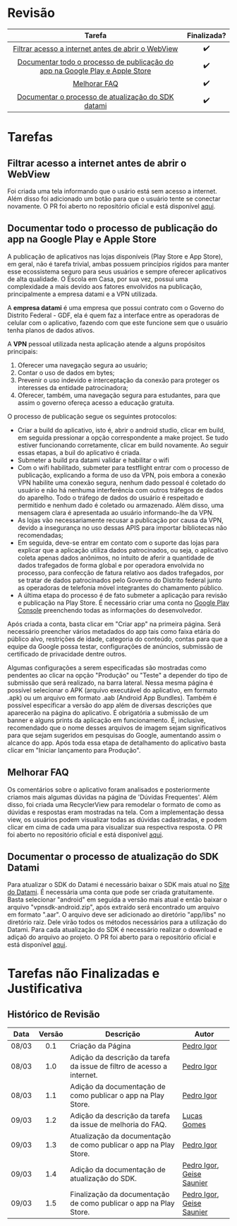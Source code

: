 # Revisão

Tarefa | Finalizada? |
:-----:|:-----------:|
[Filtrar acesso a internet antes de abrir o WebView](https://github.com/GCES-Escola-em-Casa-2020-2/wiki/issues/5) | :heavy_check_mark: |
[Documentar todo o processo de publicação do app na Google Play e Apple Store](https://github.com/GCES-Escola-em-Casa-2020-2/wiki/issues/6)| :heavy_check_mark: |
[Melhorar FAQ](https://github.com/GCES-Escola-em-Casa-2020-2/wiki/issues/3)| :heavy_check_mark: |
[Documentar o processo de atualização do SDK datami](https://github.com/Escola-em-Casa/android-escola-em-casa/issues/52) | :heavy_check_mark: |

# Tarefas

## Filtrar acesso a internet antes de abrir o WebView

Foi criada uma tela informando que o usário está sem acesso a internet. Além disso foi adicionado um botão para que o usuário tente se conectar novamente. O PR foi aberto no repositório oficial e está disponível [aqui](https://github.com/Escola-em-Casa/android-escola-em-casa/pull/55).

## Documentar todo o processo de publicação do app na Google Play e Apple Store

A publicação de aplicativos nas lojas disponíveis (Play Store e App Store), em geral, não é tarefa trivial, ambas possuem princípios rígidos para manter esse ecossistema seguro para seus usuários e sempre oferecer aplicativos de alta qualidade. O Escola em Casa, por sua vez, possui uma complexidade a mais devido aos fatores envolvidos na publicação, principalmente a empresa datami e a VPN utilizada. 

A **empresa datami** é uma empresa que possui contrato com o Governo do Distrito Federal - GDF, ela é quem faz a interface entre as operadoras de celular com o aplicativo, fazendo com que este funcione sem que o usuário tenha planos de dados ativos. 

A **VPN** pessoal utilizada nesta aplicação atende a alguns propósitos principais:
1) Oferecer uma navegação segura ao usuário;
2) Contar o uso de dados em bytes;
3) Prevenir o uso indevido e interceptação da conexão para proteger os interesses da entidade patrocinadora;
4) Oferecer, também, uma navegação segura para estudantes, para que assim o governo ofereça acesso a educação gratuita.

O processo de publicação segue os seguintes protocolos:

- Criar a build do aplicativo, isto é, abrir o android studio, clicar em build, em seguida pressionar a opção correspondente a make project. Se tudo estiver funcionando corretamente, clicar em build novamente. Ao seguir essas etapas, a buil do aplicativo é criada.
- Submeter a build pra datami validar e habilitar o wifi
- Com o wifi habilitado, submeter para testflight
entrar com o processo de publicação, explicando a forma de uso da VPN, pois embora a conexão VPN habilite uma conexão segura, nenhum dado pessoal é coletado do usuário e não há nenhuma interferência com outros tráfegos de dados do aparelho. Todo o tráfego de dados do usuário é respeitado e permitido e nenhum dado é coletado ou armazenado. Além disso, uma mensagem clara é apresentada ao usuário informando-lhe da VPN.
- As lojas vão necessariamente recusar a publicação por causa da VPN, devido a insegurança no uso dessas APIS para importar bibliotecas não recomendadas;
- Em seguida, deve-se entrar em contato com o suporte das lojas para explicar que a aplicação utiliza dados patrocinados, ou seja, o aplicativo coleta apenas dados anônimos, no intuito de aferir a quantidade de dados trafegados de forma global e por operadora envolvida no processo, para confecção de fatura relativo aos dados trafegados, por se tratar de dados patrocinados pelo Governo do Distrito federal junto as operadoras de telefonia móvel integrantes do chamamento público. 
- A última etapa do processo é de fato submeter a aplicação para revisão e publicação na Play Store. É necessário criar uma conta no [Google Play Console](https://play.google.com/console/signup) preenchendo todas as informações do desenvolvedor. 

Após criada a conta, basta clicar em "Criar app" na primeira página. Será necessário preencher vários metadados do app tais como faixa etária do público alvo, restrições de idade, categoria do conteúdo, contas para que a equipe da Google possa testar, configurações de anúncios, submissão de certificado de privacidade dentre outros. 

Algumas configurações a serem especificadas são mostradas como pendentes ao clicar na opção "Produção" ou "Teste" a depender do tipo de submissão que será realizado, na barra lateral. Nessa mesma página é possível selecionar o APK (arquivo executável do aplicativo, em formato .apk) ou um arquivo em formato .aab (Android App Bundles). Também é possível especificar a versão do app além de diversas descrições que aparecerão na página do aplicativo. É obrigatória a submissão de um banner e alguns prints da aplicação em funcionamento. É, inclusive, recomendado que o nome desses arquivos de imagem sejam significativos para que sejam sugeridos em pesquisas do Google, aumentando assim o alcance do app. Após toda essa etapa de detalhamento do aplicativo basta clicar em "Iniciar lançamento para Produção". 

## Melhorar FAQ
Os comentários sobre o aplicativo foram analisados e posteriormente criamos mais algumas dúvidas na página de 'Dúvidas Frequentes'. Além disso, foi criada uma RecyclerView para remodelar o formato de como as dúvidas e respostas eram mostradas na tela. Com a implementação dessa view, os usuários podem visualizar todas as dúvidas cadastradas, e podem clicar em cima de cada uma para visualizar sua respectiva resposta. O PR foi aberto no repositório oficial e está disponível [aqui](https://github.com/Escola-em-Casa/android-escola-em-casa/pull/56).

## Documentar o processo de atualização do SDK Datami
Para atualizar o SDK do Datami é necessário baixar o SDK mais atual no [Site do Datami](https://developer.datami.com/#/onboardhome/sdkintegrationkit). É necessária uma conta que pode ser criada gratuitamente. Basta selecionar "android" em seguida a versão mais atual e então baixar o arquivo "vpnsdk-android.zip", após extraído será encontrado um arquivo em formato ".aar". O arquivo deve ser adicionado ao diretório "app/libs" no diretório raiz. Dele virão todos os métodos necessários para a utilização do Datami. Para cada atualização do SDK é necessário realizar o download e adiçaõ do arquivo ao projeto. O PR foi aberto para o repositório oficial e está disponível [aqui](https://github.com/Escola-em-Casa/android-escola-em-casa/pull/57).

# Tarefas não Finalizadas e Justificativa

## Histórico de Revisão

Data | Versão | Descrição | Autor |
:---:|:------:|-----------|-------|
08/03|0.1 | Criação da Página | [Pedro Igor](https://github.com/pedroeagle) |
08/03|1.0 | Adição da descrição da tarefa da issue de filtro de acesso a internet. | [Pedro Igor](https://github.com/pedroeagle) |
08/03|1.1 | Adição da documentação de como publicar o app na Play Store. | [Pedro Igor](https://github.com/pedroeagle) |
09/03|1.2 | Adição da descrição da tarefa da issue de melhoria do FAQ. | [Lucas Gomes](https://github.com/LGomees) |
09/03|1.3 | Atualização da documentação de como publicar o app na Play Store. | [Pedro Igor](https://github.com/pedroeagle)|
09/03|1.4 | Adição da documentação de atualização do SDK. | [Pedro Igor](https://github.com/pedroeagle), [Geise Saunier](https://github.com/GeiseSaunier) |
09/03|1.5 | Finalização da documentação de como publicar o app na Play Store. | [Pedro Igor](https://github.com/pedroeagle), [Geise Saunier](https://github.com/GeiseSaunier) |